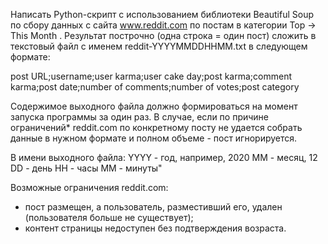 Написать Python-скрипт с использованием библиотеки Beautiful Soup по сбору данных с сайта www.reddit.com по постам в категории Top -> This Month . 
Результат построчно (одна строка = один пост) сложить в текстовый файл с именем reddit-YYYYMMDDHHMM.txt в следующем формате:

post URL;username;user karma;user cake day;post karma;comment karma;post date;number of comments;number of votes;post category

Содержимое выходного файла должно формироваться на момент запуска программы за один раз. 
В случае, если по причине ограничений* reddit.com по конкретному посту не удается собрать данные в нужном формате и полном объеме - пост игнорируется.

В имени выходного файла:
YYYY - год, например, 2020
MM - месяц, 12
DD - день
HH - часы
MM - минуты"

Возможные ограничения reddit.com: 
- пост размещен, а пользователь, разместивший его, удален (пользователя больше не существует);
- контент страницы недоступен без подтверждения возраста. 
